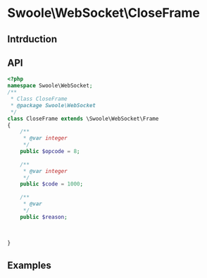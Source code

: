 # Swoole\WebSocket\CloseFrame

## Intrduction

## API

```php
<?php
namespace Swoole\WebSocket;
/**
 * Class CloseFrame
 * @package Swoole\WebSocket
 */
class CloseFrame extends \Swoole\WebSocket\Frame
{
    /**
     * @var integer
     */
    public $opcode = 8;
    
    /**
     * @var integer
     */
    public $code = 1000;
    
    /**
     * @var 
     */
    public $reason;
    
    
    
}


```

## Examples

